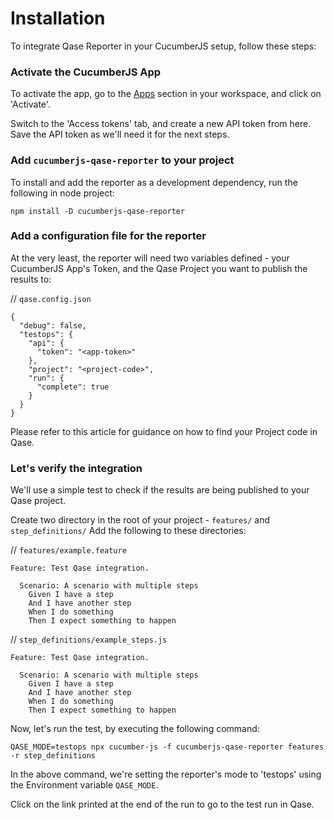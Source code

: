# Installation

To integrate Qase Reporter in your CucumberJS setup, follow these steps:

### Activate the CucumberJS App
To activate the app, go to the [Apps](https://app.qase.io/apps?app=cucumberjs-reporter) section in your workspace, and click on 'Activate'.

Switch to the 'Access tokens' tab, and create a new API token from here. Save the API token as we'll need it for the next steps.

### Add `cucumberjs-qase-reporter` to your project
To install and add the reporter as a development dependency, run the following in node project:

```
npm install -D cucumberjs-qase-reporter
```

### Add a configuration file for the reporter
At the very least, the reporter will need two variables defined - your CucumberJS App's Token, and the Qase Project you want to publish the results to:

// `qase.config.json`
```
{
  "debug": false,
  "testops": {
    "api": {
      "token": "<app-token>"
    },
    "project": "<project-code>",
    "run": {
      "complete": true
    }
  }
}
```

Please refer to this article for guidance on how to find your Project code in Qase.

### Let's verify the integration
We'll use a simple test to check if the results are being published to your Qase project.

Create two directory in the root of your project - `features/` and `step_definitions/`
Add the following to these directories:

// `features/example.feature`
```
Feature: Test Qase integration.

  Scenario: A scenario with multiple steps
    Given I have a step
    And I have another step
    When I do something
    Then I expect something to happen
```

// `step_definitions/example_steps.js`
```
Feature: Test Qase integration.

  Scenario: A scenario with multiple steps
    Given I have a step
    And I have another step
    When I do something
    Then I expect something to happen
```

Now, let's run the test, by executing the following command:

```
QASE_MODE=testops npx cucumber-js -f cucumberjs-qase-reporter features -r step_definitions
```

In the above command, we're setting the reporter's mode to 'testops' using the Environment variable `QASE_MODE`.

Click on the link printed at the end of the run to go to the test run in Qase.
